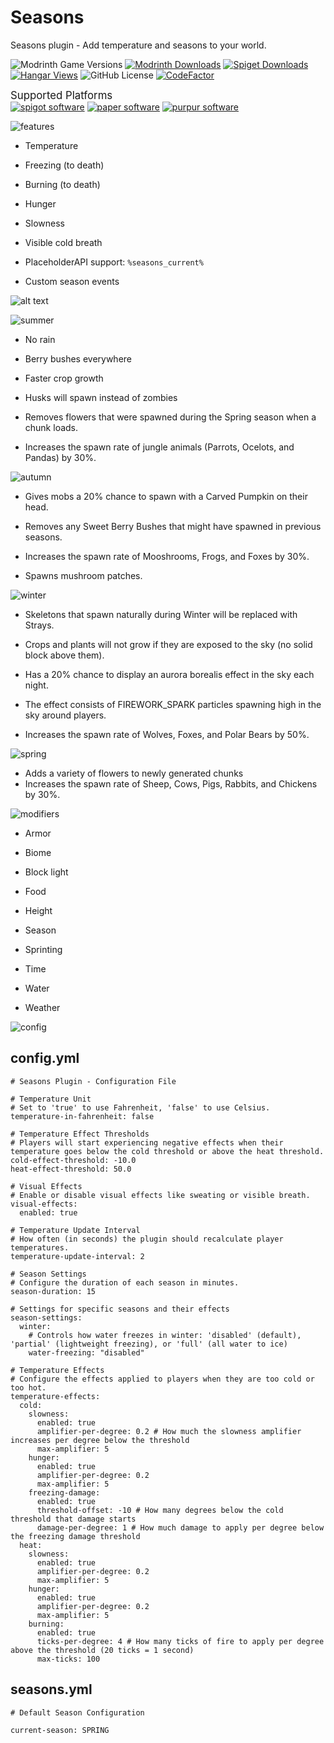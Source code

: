 # Seasons
 Seasons plugin - Add temperature and seasons to your world.

![Modrinth Game Versions](https://img.shields.io/modrinth/game-versions/seasonsplus?style=flat)
[![Modrinth Downloads](https://img.shields.io/modrinth/dt/seasonsplus?style=flat&label=Modrinth%20Downloads)](https://modrinth.com/plugin/seasonsplus)
[![Spiget Downloads](https://img.shields.io/spiget/downloads/121435?style=flat&label=Spigot%20Downloads)](https://www.spigotmc.org/resources/seasons.121435/)
[![Hangar Views](https://img.shields.io/hangar/views/SeasonsPlus?style=flat&label=Hangar%20Views)](https://hangar.papermc.io/icecubetr/SeasonsPlus)
![GitHub License](https://img.shields.io/github/license/whiteh4cker-tr/Seasons?style=flat)
[![CodeFactor](https://www.codefactor.io/Content/badges/A.svg)](https://www.codefactor.io/repository/github/whiteh4cker-tr/seasons)

<big>Supported Platforms</big><br>
[![spigot software](https://cdn.jsdelivr.net/npm/@intergrav/devins-badges@3.2.0/assets/compact-minimal/supported/spigot_vector.svg)](https://www.spigotmc.org/)
[![paper software](https://cdn.jsdelivr.net/npm/@intergrav/devins-badges@3/assets/compact-minimal/supported/paper_vector.svg)](https://papermc.io/)
[![purpur software](https://cdn.jsdelivr.net/npm/@intergrav/devins-badges@3/assets/compact-minimal/supported/purpur_vector.svg)](https://purpurmc.org/)

![features](https://i.imgur.com/JFPNAPj.png)

-   Temperature
-   Freezing (to death)

-   Burning (to death)
-   Hunger

-   Slowness
-   Visible cold breath

-   PlaceholderAPI support: `%seasons_current%`
-   Custom season events

![alt text](https://i.imgur.com/vqd7ImQ.png)

![summer](https://i.imgur.com/QoD9qoQ.png)

-   No rain
-   Berry bushes everywhere

-   Faster crop growth
-   Husks will spawn instead of zombies

-   Removes flowers that were spawned during the Spring season when a chunk loads.
-   Increases the spawn rate of jungle animals (Parrots, Ocelots, and Pandas) by 30%.

![autumn](https://i.imgur.com/0ePOSSK.png)

-   Gives mobs a 20% chance to spawn with a Carved Pumpkin on their head.
-   Removes any Sweet Berry Bushes that might have spawned in previous seasons.

-   Increases the spawn rate of Mooshrooms, Frogs, and Foxes by 30%.
-   Spawns mushroom patches.

![winter](https://imgur.com/4vpOXyN.png)

-   Skeletons that spawn naturally during Winter will be replaced with Strays.
-   Crops and plants will not grow if they are exposed to the sky (no solid block above them).

-   Has a 20% chance to display an aurora borealis effect in the sky each night.
-   The effect consists of FIREWORK_SPARK particles spawning high in the sky around players.

-   Increases the spawn rate of Wolves, Foxes, and Polar Bears by 50%.

![spring](https://imgur.com/l1dXOqs.png)

-   Adds a variety of flowers to newly generated chunks
-   Increases the spawn rate of Sheep, Cows, Pigs, Rabbits, and Chickens by 30%.

![modifiers](https://imgur.com/424WENZ.png)

-   Armor
-   Biome

-   Block light
-   Food

-   Height
-   Season

-   Sprinting
-   Time

-   Water
-   Weather

![config](https://imgur.com/WuW0y71.png)
## config.yml
```
# Seasons Plugin - Configuration File

# Temperature Unit
# Set to 'true' to use Fahrenheit, 'false' to use Celsius.
temperature-in-fahrenheit: false

# Temperature Effect Thresholds
# Players will start experiencing negative effects when their temperature goes below the cold threshold or above the heat threshold.
cold-effect-threshold: -10.0
heat-effect-threshold: 50.0

# Visual Effects
# Enable or disable visual effects like sweating or visible breath.
visual-effects:
  enabled: true

# Temperature Update Interval
# How often (in seconds) the plugin should recalculate player temperatures.
temperature-update-interval: 2

# Season Settings
# Configure the duration of each season in minutes.
season-duration: 15

# Settings for specific seasons and their effects
season-settings:
  winter:
    # Controls how water freezes in winter: 'disabled' (default), 'partial' (lightweight freezing), or 'full' (all water to ice)
    water-freezing: "disabled"

# Temperature Effects
# Configure the effects applied to players when they are too cold or too hot.
temperature-effects:
  cold:
    slowness:
      enabled: true
      amplifier-per-degree: 0.2 # How much the slowness amplifier increases per degree below the threshold
      max-amplifier: 5
    hunger:
      enabled: true
      amplifier-per-degree: 0.2
      max-amplifier: 5
    freezing-damage:
      enabled: true
      threshold-offset: -10 # How many degrees below the cold threshold that damage starts
      damage-per-degree: 1 # How much damage to apply per degree below the freezing damage threshold
  heat:
    slowness:
      enabled: true
      amplifier-per-degree: 0.2
      max-amplifier: 5
    hunger:
      enabled: true
      amplifier-per-degree: 0.2
      max-amplifier: 5
    burning:
      enabled: true
      ticks-per-degree: 4 # How many ticks of fire to apply per degree above the threshold (20 ticks = 1 second)
      max-ticks: 100
```
## seasons.yml
```
# Default Season Configuration

current-season: SPRING
```
